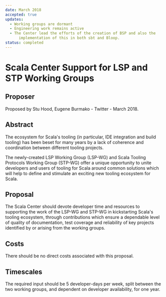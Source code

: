 ```yaml
---
date: March 2018
accepted: true
updates:
  - Working groups are dormant
  - Engineering work remains active
  - The Center lead the efforts of the creation of BSP and also the
      implementation of this in both sbt and Bloop.
status: completed
---
```


# Scala Center Support for LSP and STP Working Groups

## Proposer

Proposed by Stu Hood, Eugene Burmako - Twitter - March 2018.

## Abstract

The ecosystem for Scala's tooling (in particular, IDE integration and build tooling)
has been beset for many years by a lack of coherence and coordination between
different tooling projects.

The newly-created LSP Working Group (LSP-WG) and Scala Tooling Protocols Working Group (STP-WG)
offer a unique opportunity to unite developers and users of tooling for Scala
around common solutions which will help to define and stimulate an exciting
new tooling ecosystem for Scala.

## Proposal

The Scala Center should devote developer time and resources to supporting
the work of the LSP-WG and STP-WG in kickstarting Scala's tooling ecosystem,
through contributions which ensure a dependable level of quality of documentation,
test coverage and reliability of key projects identified by or arising from the
working groups.

## Costs

There should be no direct costs associated with this proposal.

## Timescales

The required input should be 5 developer-days per week, split between
the two working groups, and dependent on developer availability, for one year.
